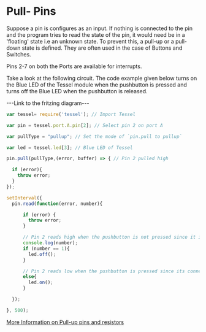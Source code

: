 # Pull- Pins

Suppose a pin is configures as an input. If nothing is connected to the pin and the program tries to read the state of the pin, it would need be in a 'floating' state i.e an unknown state. To prevent this, a pull-up or a pull-down state is defined. They are often used in the case of Buttons and Switches.

Pins 2-7 on both the Ports are available for interrupts.

Take a look at the following circuit. The code example given below turns on the Blue LED of the Tessel module when the pushbutton is pressed and turns off the Blue LED when the pushbutton is released.

---Link to the fritzing diagram---

```js
var tessel= require('tessel'); // Import Tessel

var pin = tessel.port.A.pin[2]; // Select pin 2 on port A

var pullType = "pullup"; // Set the mode of `pin.pull to pullup`

var led = tessel.led[3]; // Blue LED of Tessel

pin.pull(pullType,(error, buffer) => { // Pin 2 pulled high

  if (error){
    throw error;
  }
});

setInterval({
  pin.read(function(error, number){

      if (error) {
        throw error;
      }

      // Pin 2 reads high when the pushbutton is not pressed since it is pulled up
      console.log(number);
      if (number == 1){
        led.off();
      }

      // Pin 2 reads low when the pushbutton is pressed since its connection with ground gets complete
      else{
        led.on();
      }

  });

}, 500);
```
[More Information on Pull-up pins and resistors](https://learn.sparkfun.com/tutorials/pull-up-resistors)
